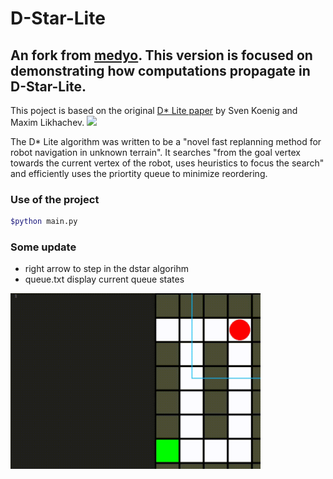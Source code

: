 # D-Star-Lite
## An fork from [medyo](https://github.com/mdeyo/d-star-lite). This version is focused on demonstrating how computations propagate in D-Star-Lite.

This poject is based on the original [D* Lite paper](http://idm-lab.org/bib/abstracts/papers/aaai02b.pdf) by Sven Koenig and Maxim Likhachev.
<img src="demo.gif" width="400px"/>

The D* Lite algorithm was written to be a "novel fast replanning method for robot navigation in unknown terrain". It searches "from the goal vertex towards the current vertex of the robot, uses heuristics to focus the search" and efficiently uses the priortity queue to minimize reordering.

### Use of the project

~~~bash
$python main.py
~~~


### Some update
- right arrow to step in the dstar algorihm
- queue.txt display current queue states

<img src="DStarliteSample.gif" width="400px"/>
